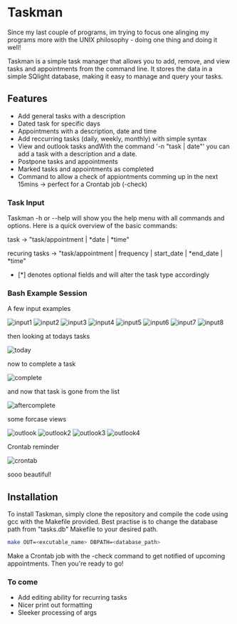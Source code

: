 # Taskman

Since my last couple of programs, im trying to focus one alinging my programs more with the UNIX philosophy - doing one thing and doing it well!

Taskman is a simple task manager that allows you to add, remove, and view tasks and appointments from the command line. 
It stores the data in a simple SQlight database, making it easy to manage and query your tasks.

## Features
- Add general tasks with a description
- Dated task for specific days
- Appointments with a description, date and time
- Add reccurring tasks (daily, weekly, monthly) with simple syntax
- View and outlook tasks andWith the command '-n "task | date"' you can add a task with a description and a date.
- Postpone tasks and appointments
- Marked tasks and appointments as completed
- Command to allow a check of appiontments comming up in the next 15mins -> perfect for a Crontab job (-check)


### Task Input
Taskman -h or --help will show you the help menu with all commands and options. Here is a quick overview of the basic commands:

task -> "task/appointment | *date | *time"

recuring tasks -> "task/appointment | frequency | start_date | *end_date | *time"
 * [*] denotes optional fields and will alter the task type accordingly



### Bash Example Session

A few input examples

![input1](images/input5.png)
![input2](images/input2.png)
![input3](images/input3.png)
![input4](images/input4.png)
![input5](images/input6.png)
![input6](images/input7.png)
![input7](images/input8.png)
![input8](images/inputting.png)


then looking at todays tasks

![today](images/Today.png)


now to complete a task

![complete](images/completing.png)


and now that task is gone from the list

![aftercomplete](images/after_completing.png)


some forcase views

![outlook](images/monthly.png)
![outlook2](images/weekly.png)
![outlook3](images/fort.png)
![outlook4](images/tomorrow.png)

Crontab reminder

![crontab](images/crontab.png)

sooo beautiful!


## Installation
To install Taskman, simply clone the repository and compile the code using gcc with the Makefile provided.
Best practise is to change the database path from "tasks.db"
Makefile to your desired path.

```bash
make OUT=<excutable_name> DBPATH=<database_path>

```

Make a Crontab job with the -check command to get notified of upcoming appointments. Then you're ready to go!


### To come
- Add editing ability for recurring tasks
- Nicer print out formatting
- Sleeker processing of args
